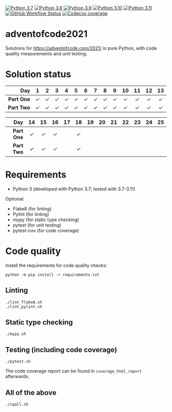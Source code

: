 [![Python 3.7](https://hbhbnr.github.io/badges/Python-3.7-blue-python-white.svg)](https://docs.python.org/3.7/whatsnew/changelog.html)
[![Python 3.8](https://hbhbnr.github.io/badges/Python-3.8-blue-python-white.svg)](https://docs.python.org/3.8/whatsnew/changelog.html)
[![Python 3.9](https://hbhbnr.github.io/badges/Python-3.9-blue-python-white.svg)](https://docs.python.org/3.9/whatsnew/changelog.html)
[![Python 3.10](https://hbhbnr.github.io/badges/Python-3.10-blue-python-white.svg)](https://docs.python.org/3.10/whatsnew/changelog.html)
[![Python 3.11](https://hbhbnr.github.io/badges/Python-3.11-blue-python-white.svg)](https://docs.python.org/3.11/whatsnew/changelog.html)
[![GitHub Workflow Status](https://github.com/HbHbNr/adventofcode2021/actions/workflows/codequality.yml/badge.svg)](https://github.com/HbHbNr/adventofcode2021/actions/workflows/codequality.yml)
[![Codecov coverage](https://img.shields.io/codecov/c/github/HbHbNr/adventofcode2021?logo=codecov&logoColor=white)](https://app.codecov.io/gh/HbHbNr/adventofcode2021)

# adventofcode2021
Solutions for https://adventofcode.com/2021/ in pure Python, with code quality measurements and unit testing.

# Solution status
| **Day**      | **1** | **2** | **3** | **4** | **5** | **6** | **7** | **8** | **9** | **10** | **11** | **12** | **13** |
|-------------:|:-----:|:-----:|:-----:|:-----:|:-----:|:-----:|:-----:|:-----:|:-----:|:------:|:------:|:------:|:------:|
| **Part One** | ✓     | ✓     | ✓     | ✓     | ✓     | ✓     | ✓     | ✓     | ✓     | ✓      | ✓      | ✓      | ✓      |
| **Part Two** | ✓     | ✓     | ✓     | ✓     | ✓     | ✓     | ✓     | ✓      | ✓     | ✓      | ✓      | ✓      | ✓      |

| **Day**      | **14** | **15** | **16** | **17** | **18** | **19** | **20** | **21** | **22** | **23** | **24** | **25** |
|-------------:|:------:|:------:|:------:|:------:|:------:|:------:|:------:|:------:|:------:|:------:|:------:|:------:|
| **Part One** | ✓      | ✓      | ✓      |        | ✓      |        |         |        |        |        |        |        |
| **Part Two** | ✓      | ✓      | ✓      |        | ✓      |        |         |        |        |        |        |        |

# Requirements
* Python 3 (developed with Python 3.7; tested with 3.7-3.11)

Optional:
* Flake8 (for linting)
* Pylint (for linting)
* mypy (for static type checking)
* pytest (for unit testing)
* pytest-cov (for code coverage) 

# Code quality

Install the requirements for code quality checks:

    python -m pip install -r requirements.txt

## Linting

    ./lint_flake8.sh
    ./lint_pylint.sh

## Static type checking

    ./mypy.sh

## Testing (including code coverage)

    ./pytest.sh

The code coverage report can be found in ``coverage_html_report`` afterwards.

## All of the above

    ./cqall.sh

